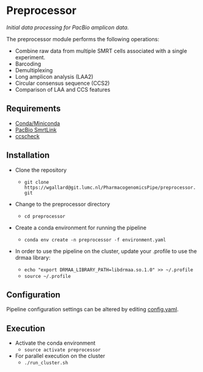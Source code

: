 # Preprocessor

*Initial data processing for PacBio amplicon data.*  

The preprocessor module performs the following operations:  
- Combine raw data from multiple SMRT cells associated with a single experiment.
- Barcoding
- Demultiplexing
- Long amplicon analysis (LAA2)
- Circular consensus sequence (CCS2)
- Comparison of LAA and CCS features  

## Requirements
- [Conda/Miniconda](https://conda.io/miniconda.html)  
- [PacBio SmrtLink](https://github.com/PacificBiosciences/SMRT-Link)
- [ccscheck](https://github.com/PacificBiosciences/ccscheck)

## Installation
- Clone the repository
  - `git clone https://wgallard@git.lumc.nl/PharmacogenomicsPipe/preprocessor.git`

- Change to the preprocessor directory
  - `cd preprocessor`

- Create a conda environment for running the pipeline
  - `conda env create -n preprocessor -f environment.yaml`

- In order to use the pipeline on the cluster, update your .profile to use the drmaa library:
  - `echo "export DRMAA_LIBRARY_PATH=libdrmaa.so.1.0" >> ~/.profile`
  - `source ~/.profile`

## Configuration
Pipeline configuration settings can be altered by editing [config.yaml](config.yaml).  

## Execution
- Activate the conda environment
  - `source activate preprocessor`
- For parallel execution on the cluster
  - `./run_cluster.sh`


